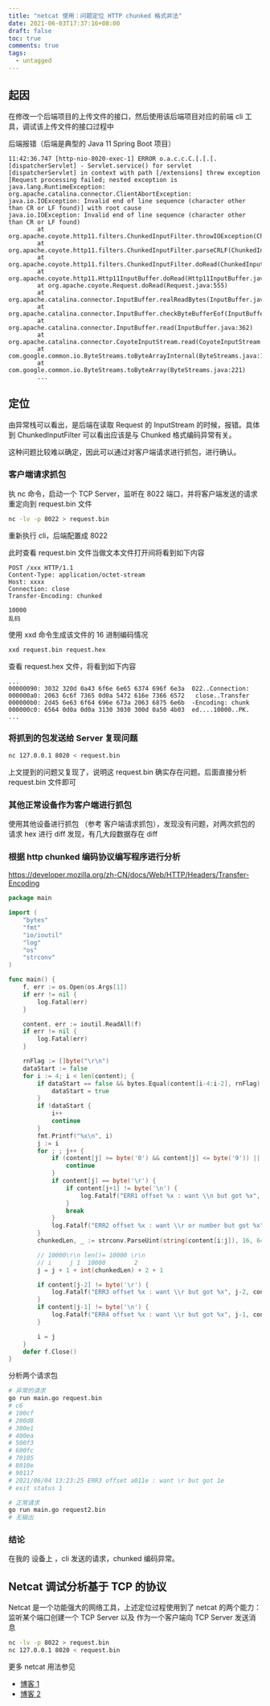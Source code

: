 ```yaml
---
title: "netcat 使用：问题定位 HTTP chunked 格式非法"
date: 2021-06-03T17:37:16+08:00
draft: false
toc: true
comments: true
tags:
  - untagged
---
```


## 起因

在修改一个后端项目的上传文件的接口，然后使用该后端项目对应的前端 cli 工具，调试该上传文件的接口过程中

后端报错（后端是典型的 Java 11  Spring Boot 项目）

```log
11:42:36.747 [http-nio-8020-exec-1] ERROR o.a.c.c.C.[.[.[.[dispatcherServlet] - Servlet.service() for servlet [dispatcherServlet] in context with path [/extensions] threw exception [Request processing failed; nested exception is java.lang.RuntimeException: org.apache.catalina.connector.ClientAbortException: java.io.IOException: Invalid end of line sequence (character other than CR or LF found)] with root cause
java.io.IOException: Invalid end of line sequence (character other than CR or LF found)
        at org.apache.coyote.http11.filters.ChunkedInputFilter.throwIOException(ChunkedInputFilter.java:606)
        at org.apache.coyote.http11.filters.ChunkedInputFilter.parseCRLF(ChunkedInputFilter.java:424)
        at org.apache.coyote.http11.filters.ChunkedInputFilter.doRead(ChunkedInputFilter.java:202)
        at org.apache.coyote.http11.Http11InputBuffer.doRead(Http11InputBuffer.java:248)
        at org.apache.coyote.Request.doRead(Request.java:555)
        at org.apache.catalina.connector.InputBuffer.realReadBytes(InputBuffer.java:336)
        at org.apache.catalina.connector.InputBuffer.checkByteBufferEof(InputBuffer.java:632)
        at org.apache.catalina.connector.InputBuffer.read(InputBuffer.java:362)
        at org.apache.catalina.connector.CoyoteInputStream.read(CoyoteInputStream.java:132)
        at com.google.common.io.ByteStreams.toByteArrayInternal(ByteStreams.java:181)
        at com.google.common.io.ByteStreams.toByteArray(ByteStreams.java:221)
        ...
```

## 定位

由异常栈可以看出，是后端在读取 Request 的 InputStream 的时候，报错。具体到 ChunkedInputFilter 可以看出应该是与 Chunked 格式编码异常有关。

这种问题比较难以确定，因此可以通过对客户端请求进行抓包，进行确认。

### 客户端请求抓包

执 nc 命令，启动一个 TCP Server，监听在 8022 端口，并将客户端发送的请求重定向到 request.bin 文件

```bash
nc -lv -p 8022 > request.bin
```

重新执行 cli，后端配置成 8022

此时查看 request.bin 文件当做文本文件打开间将看到如下内容

```http
POST /xxx HTTP/1.1
Content-Type: application/octet-stream
Host: xxxx
Connection: close
Transfer-Encoding: chunked

10000
乱码
```

使用 xxd 命令生成该文件的 16 进制编码情况

```bash
xxd request.bin request.hex
```

查看  request.hex 文件，将看到如下内容

```
...
00000090: 3032 320d 0a43 6f6e 6e65 6374 696f 6e3a  022..Connection:
000000a0: 2063 6c6f 7365 0d0a 5472 616e 7366 6572   close..Transfer
000000b0: 2d45 6e63 6f64 696e 673a 2063 6875 6e6b  -Encoding: chunk
000000c0: 6564 0d0a 0d0a 3130 3030 300d 0a50 4b03  ed....10000..PK.
...
```

### 将抓到的包发送给 Server 复现问题

```bash
nc 127.0.0.1 8020 < request.bin
```

上文提到的问题又复现了，说明这 request.bin 确实存在问题。后面直接分析 request.bin 文件即可

### 其他正常设备作为客户端进行抓包

使用其他设备进行抓包 （参考 客户端请求抓包），发现没有问题，对两次抓包的请求 hex 进行 diff 发现，有几大段数据存在 diff

### 根据 http chunked 编码协议编写程序进行分析

https://developer.mozilla.org/zh-CN/docs/Web/HTTP/Headers/Transfer-Encoding

```go
package main

import (
    "bytes"
    "fmt"
    "io/ioutil"
    "log"
    "os"
    "strconv"
)

func main() {
    f, err := os.Open(os.Args[1])
    if err != nil {
        log.Fatal(err)
    }

    content, err := ioutil.ReadAll(f)
    if err != nil {
        log.Fatal(err)
    }

    rnFlag := []byte("\r\n")
    dataStart := false
    for i := 4; i < len(content); {
        if dataStart == false && bytes.Equal(content[i-4:i-2], rnFlag) && bytes.Equal(content[i-2:i], rnFlag) {
            dataStart = true
        }
        if !dataStart {
            i++
            continue
        }
        fmt.Printf("%x\n", i)
        j := i
        for ; ; j++ {
            if (content[j] >= byte('0') && content[j] <= byte('9')) || (content[j] >= byte('A') && content[j] <= byte('F')) || content[j] >= byte('a') && content[j] <= byte('f') {
                continue
            }
            if content[j] == byte('\r') {
                if content[j+1] != byte('\n') {
                    log.Fatalf("ERR1 offset %x : want \\n but got %x", j+1, content[j+1])
                }
                break
            }
            log.Fatalf("ERR2 offset %x : want \\r or number but got %x", j+1, content[j+1])
        }
        chunkedLen, _ := strconv.ParseUint(string(content[i:j]), 16, 64)

        // 10000\r\n len()= 10000 \r\n
        // i     j 1  10000        2
        j = j + 1 + int(chunkedLen) + 2 + 1

        if content[j-2] != byte('\r') {
            log.Fatalf("ERR3 offset %x : want \\r but got %x", j-2, content[j-2])
        }
        if content[j-1] != byte('\n') {
            log.Fatalf("ERR4 offset %x : want \\r but got %x", j-1, content[j-1])
        }

        i = j
    }
    defer f.Close()
}
```

分析两个请求包

```bash
# 异常的请求
go run main.go request.bin
# c6
# 100cf
# 200d8
# 300e1
# 400ea
# 500f3
# 600fc
# 70105
# 8010e
# 90117
# 2021/06/04 13:23:25 ERR3 offset a011e : want \r but got 1e
# exit status 1

# 正常请求
go run main.go request2.bin
# 无输出
```

### 结论

在我的 设备上 ，cli 发送的请求，chunked 编码异常。

## Netcat 调试分析基于 TCP 的协议

Netcat 是一个功能强大的网络工具，上述定位过程使用到了 netcat 的两个能力：监听某个端口创建一个 TCP Server 以及 作为一个客户端向 TCP Server 发送消息

```bash
nc -lv -p 8022 > request.bin
nc 127.0.0.1 8020 < request.bin
```

更多 netcat 用法参见
- [博客 1](https://mjd507.github.io/2018/01/15/Use-netcat-to-transfer-TCP-UDP-Data/)
- [博客 2](https://zhuanlan.zhihu.com/p/83959309)
